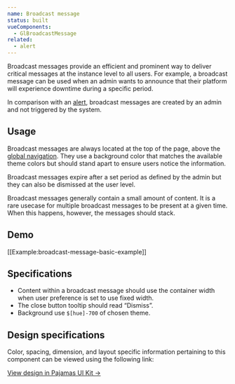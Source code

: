 ```yaml
---
name: Broadcast message
status: built
vueComponents:
  - GlBroadcastMessage
related:
  - alert
---
```


Broadcast messages provide an efficient and prominent way to deliver critical messages at the instance level to all users. For example, a broadcast message can be used when an admin wants to announce that their platform will experience downtime during a specific period.

In comparison with an [alert](/components/alert), broadcast messages are created by an admin and not triggered by the system.

## Usage

Broadcast messages are always located at the top of the page, above the [global navigation](/regions/navigation). They use a background color that matches the available theme colors but should stand apart to ensure users notice the information.

Broadcast messages expire after a set period as defined by the admin but they can also be dismissed at the user level.

Broadcast messages generally contain a small amount of content. It is a rare usecase for multiple broadcast messages to be present at a given time. When this happens, however, the messages should stack.

## Demo

[[Example:broadcast-message-basic-example]]

## Specifications

* Content within a broadcast message should use the container width when user preference is set to use fixed width.
* The close button tooltip should read “Dismiss”.
* Background use `$[hue]-700` of chosen theme.

## Design specifications

Color, spacing, dimension, and layout specific information pertaining to this component can be viewed using the following link:

[View design in Pajamas UI Kit →](https://www.figma.com/file/qEddyqCrI7kPSBjGmwkZzQ/Pajamas-UI-Kit-Beta?node-id=1501%3A1583)
